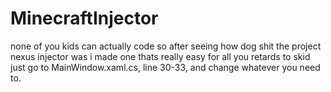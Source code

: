 # MinecraftInjector
none of you kids can actually code so after seeing how dog shit the project nexus injector was i made one thats really easy for all you retards to skid
just go to MainWindow.xaml.cs, line 30-33, and change whatever you need to.